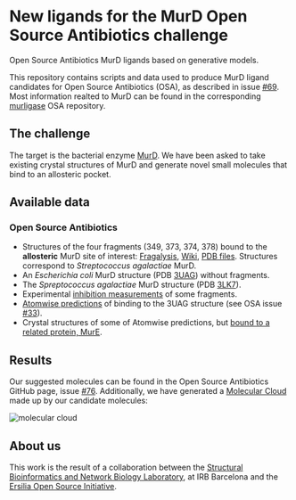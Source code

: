 # New ligands for the MurD Open Source Antibiotics challenge
Open Source Antibiotics MurD ligands based on generative models.

This repository contains scripts and data used to produce MurD ligand candidates for Open Source Antibiotics (OSA), as described in issue [#69](https://github.com/opensourceantibiotics/murligase/issues/69). Most information realted to MurD can be found in the corresponding [murligase](https://github.com/opensourceantibiotics/murligase) OSA repository.

## The challenge
The target is the bacterial enzyme [MurD](https://github.com/opensourceantibiotics/murligase/wiki). We have been asked to take existing crystal structures of MurD and generate novel small molecules that bind to an allosteric pocket.

## Available data

### Open Source Antibiotics
* Structures of the four fragments (349, 373, 374, 378) bound to the **allosteric** MurD site of interest: [Fragalysis](https://fragalysis.diamond.ac.uk/viewer/react/preview/target/MURD), [Wiki](https://github.com/opensourceantibiotics/murligase/wiki/Initial-MurD-Hits), [PDB files](https://github.com/opensourceantibiotics/murligase/tree/master/docs/pdbs_forNGL/MurD). Structures correspond to *Streptococcus agalactiae* MurD.
* An *Escherichia coli* MurD structure (PDB [3UAG](https://www.rcsb.org/structure/3UAG)) without fragments.
* The *Spreptococcus agalactiae* MurD structure (PDB [3LK7](https://www.rcsb.org/structure/3lk7)).
* Experimental [inhibition measurements](https://github.com/opensourceantibiotics/murligase/wiki/MurD-Round-1) of some fragments.
* [Atomwise predictions](https://github.com/opensourceantibiotics/murligase/tree/master/Atomwise) of binding to the 3UAG structure (see OSA issue [#33](https://github.com/opensourceantibiotics/murligase/issues/33)).
* Crystal structures of some of Atomwise predictions, but [bound to a related protein, MurE](https://github.com/opensourceantibiotics/murligase/wiki/XChem-EcMurE-Atomwise-library-1).

## Results

Our suggested molecules can be found in the Open Source Antibiotics GitHub page, issue [#76](https://github.com/opensourceantibiotics/murligase/issues/79). Additionally, we have generated a [Molecular Cloud](https://github.com/whitead/molcloud) made up by our candidate molecules:

![molecular cloud](https://user-images.githubusercontent.com/80755454/177553868-bb44f903-73c1-42b8-a6c1-81b887c3ff93.jpeg)


## About us

This work is the result of a collaboration between the [Structural Bioinformatics and Network Biology Laboratory](https://sbnb.irbbarcelona.org), at IRB Barcelona and the [Ersilia Open Source Initiative](https://ersilia.io). 
